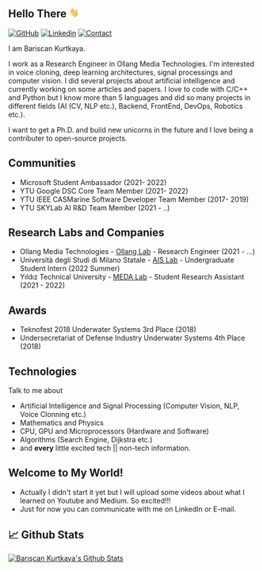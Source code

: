 <h2> Hello There <img src="https://raw.githubusercontent.com/ABSphreak/ABSphreak/master/gifs/Hi.gif" height="20px"></h2>

[![GitHub](https://img.shields.io/badge/SUPPORT%20AT-GITHUB-blue?style=for-the-badge&logo=github)](https://github.com/bariscankurtkaya) [![Linkedin](https://img.shields.io/badge/MY%20PROFILE-Linkedin-blue?style=for-the-badge&logo=github)](https://www.linkedin.com/in/bar%C4%B1%C5%9Fcan-kurtkaya/) 
 [![Contact](https://img.shields.io/badge/CONTACT-GMAIL-yellow?style=for-the-badge&logo=gmail&logoColor=white)](mailto:bariscankurtkaya@gmail.com)
 
I am Bariscan Kurtkaya.

I work as a Research Engineer in Ollang Media Technologies. I'm interested in voice cloning, deep learning architectures, signal processings and computer vision. I did several projects about artificial intelligence and currently working on some articles and papers. I love to code with C/C++ and Python but I know more than 5 languages and did so many projects in different fields (AI (CV, NLP etc.), Backend, FrontEnd, DevOps, Robotics etc.).

I want to get a Ph.D. and build new unicorns in the future and I love being a contributer to open-source projects.

## Communities
- Microsoft Student Ambassador (2021- 2022)
- YTU Google DSC Core Team Member (2021- 2022)
- YTU IEEE CASMarine Software Developer Team Member (2017- 2019)
- YTU SKYLab AI R&D Team Member (2021 - ..)

## Research Labs and Companies
- Ollang Media Technologies - [Ollang Lab](https://ollang.com/) - Research Engineer (2021 - ...)
- Università degli Studi di Milano Statale - [AIS Lab](https://ais-lab.di.unimi.it/index.html) - Undergraduate Student Intern (2022 Summer)
- Yıldız Technical University - [MEDA Lab](https://ehm.yildiz.edu.tr/en/ehm/5/Laboratories/179) - Student Research Assistant (2021 - 2022)

## Awards
- Teknofest 2018 Underwater Systems 3rd Place (2018)
- Undersecretariat of Defense Industry Underwater Systems 4th Place (2018)

## Technologies
Talk to me about
- Artificial Intelligence and Signal Processing (Computer Vision, NLP, Voice Clonning etc.)
- Mathematics and Physics
- CPU, GPU and Microprocessors (Hardware and Software)
- Algorithms (Search Engine, Dijkstra etc.)
- and **every** little excited tech || non-tech information.

## Welcome to My World!
- Actually I didn't start it yet but I will upload some videos about what I learned on Youtube and Medium. So excited!!!
- Just for now you can communicate with me on LinkedIn or E-mail.



## 📈 Github Stats

<a href="https://github.com/bariscankurtkaya/bariscankurtkaya">
 <img alt="Barışcan Kurtkaya's Github Stats" src="https://github-readme-stats.vercel.app/api/?username=bariscankurtkaya&show_icons=true&count_private=true&theme=react&hide_border=true&bg_color=1F222E&title_color=F85D7F&icon_color=F8D866" height="192px" width="840px"/>
</a>

